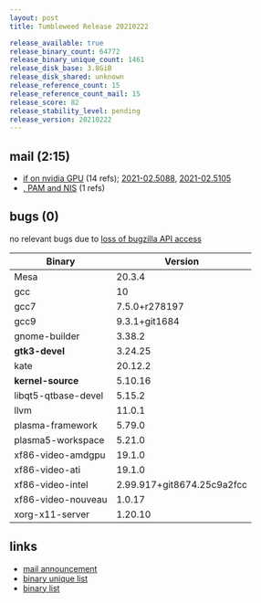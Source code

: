 ```yaml
---
layout: post
title: Tumbleweed Release 20210222

release_available: true
release_binary_count: 64772
release_binary_unique_count: 1461
release_disk_base: 3.8GiB
release_disk_shared: unknown
release_reference_count: 15
release_reference_count_mail: 15
release_score: 82
release_stability_level: pending
release_version: 20210222
---
```


## mail (2:15)

- [if on nvidia GPU](https://github.com/boombatower/tumbleweed-review/issues/10) (14 refs); [2021-02.5088](https://github.com/boombatower/tumbleweed-review/issues/10), [2021-02.5105](https://github.com/boombatower/tumbleweed-review/issues/10)
- [, PAM and NIS](https://github.com/boombatower/tumbleweed-review/issues/10) (1 refs)

## bugs (0)

<!--more-->

no relevant bugs due to [loss of bugzilla API access](https://bugzilla.opensuse.org/show_bug.cgi?id=1157722)

Binary | Version
--- | ---
Mesa | 20.3.4
gcc | 10
gcc7 | 7.5.0+r278197
gcc9 | 9.3.1+git1684
gnome-builder | 3.38.2
**gtk3-devel** | 3.24.25
kate | 20.12.2
**kernel-source** | 5.10.16
libqt5-qtbase-devel | 5.15.2
llvm | 11.0.1
plasma-framework | 5.79.0
plasma5-workspace | 5.21.0
xf86-video-amdgpu | 19.1.0
xf86-video-ati | 19.1.0
xf86-video-intel | 2.99.917+git8674.25c9a2fcc
xf86-video-nouveau | 1.0.17
xorg-x11-server | 1.20.10

## links

- [mail announcement](https://github.com/boombatower/tumbleweed-review/issues/10)
- [binary unique list](http://download.opensuse.org/history/20210222/rpm.unique.list)
- [binary list](http://download.opensuse.org/history/20210222/rpm.list)
